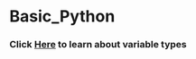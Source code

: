 # Basic_Python

### Click [Here](https://github.com/AileshC/Basic_Python/blob/master/Type.md) to learn about variable types ###
